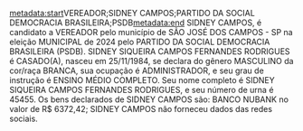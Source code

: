 <metadata:start>VEREADOR;SIDNEY CAMPOS;PARTIDO DA SOCIAL DEMOCRACIA BRASILEIRA;PSDB<metadata:end>
SIDNEY CAMPOS, é candidato a VEREADOR pelo município de SÃO JOSÉ DOS CAMPOS - SP na eleição MUNICIPAL de 2024 pelo PARTIDO DA SOCIAL DEMOCRACIA BRASILEIRA (PSDB). SIDNEY SIQUEIRA CAMPOS FERNANDES RODRIGUES é CASADO(A), nasceu em 25/11/1984, se declara do gênero MASCULINO da cor/raça BRANCA, sua ocupação é ADMINISTRADOR, e seu grau de instrução é ENSINO MÉDIO COMPLETO. Seu nome completo é SIDNEY SIQUEIRA CAMPOS FERNANDES RODRIGUES, e seu número de urna é 45455.
Os bens declarados de SIDNEY CAMPOS são: BANCO NUBANK no valor de R$ 6372,42; 
SIDNEY CAMPOS não forneceu dados das redes sociais.